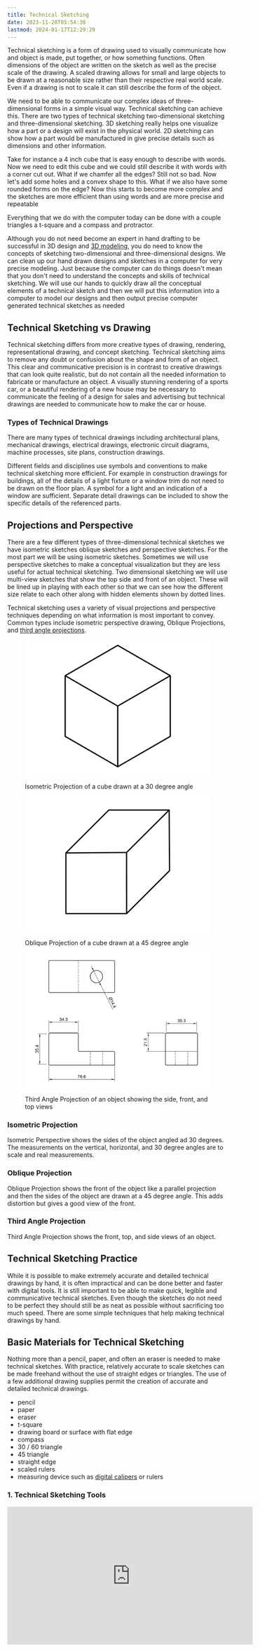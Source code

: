 ```yaml
---
title: Technical Sketching
date: 2023-11-28T05:54:38
lastmod: 2024-01-17T12:29:29
---
```


Technical sketching is a form of drawing used to visually communicate how and object is made, put together, or how something functions. Often dimensions of the object are written on the sketch as well as the precise scale of the drawing. A scaled drawing allows for small and large objects to be drawn at a reasonable size rather than their respective real world scale. Even if a drawing is not to scale it can still describe the form of the object.

We need to be able to communicate our complex ideas of three-dimensional forms in a simple visual way. Technical sketching can achieve this. There are two types of technical sketching two-dimensional sketching and three-dimensional sketching. 3D sketching really helps one visualize how a part or a design will exist in the physical world. 2D sketching can show how a part would be manufactured in give precise details such as dimensions and other information.

Take for instance a 4 inch cube that is easy enough to describe with words. Now we need to edit this cube and we could still describe it with words with a corner cut out. What if we chamfer all the edges? Still not so bad. Now let's add some holes and a convex shape to this. What if we also have some rounded forms on the edge? Now this starts to become more complex and the sketches are more efficient than using words and are more precise and repeatable

Everything that we do with the computer today can be done with a couple triangles a t-square and a compass and protractor.

Although you do not need become an expert in hand drafting to be successful in 3D design and [3D modeling](../3d-modeling/3d-modeling.md), you do need to know the concepts of sketching two-dimensional and three-dimensional designs. We can clean up our hand drawn designs and sketches in a computer for very precise modeling. Just because the computer can do things doesn't mean that you don't need to understand the concepts and skills of technical sketching. We will use our hands to quickly draw all the conceptual elements of a technical sketch and then we will put this information into a computer to model our designs and then output precise computer generated technical sketches as needed

## Technical Sketching vs Drawing

Technical sketching differs from more creative types of drawing, rendering, representational drawing, and concept sketching. Technical sketching aims to remove any doubt or confusion about the shape and form of an object. This clear and communicative precision is in contrast to creative drawings that can look quite realistic, but do not contain all the needed information to fabricate or manufacture an object. A visually stunning rendering of a sports car, or a beautiful rendering of a new house may be necessary to communicate the feeling of a design for sales and advertising but technical drawings are needed to communicate how to make the car or house.

### Types of Technical Drawings

There are many types of technical drawings including architectural plans, mechanical drawings, electrical drawings, electronic circuit diagrams, machine processes, site plans, construction drawings.

Different fields and disciplines use symbols and conventions to make technical sketching more efficient. For example in construction drawings for buildings, all of the details of a light fixture or a window trim do not need to be drawn on the floor plan. A symbol for a light and an indication of a window are sufficient. Separate detail drawings can be included to show the specific details of the referenced parts.

## Projections and Perspective

There are a few different types of three-dimensional technical sketches we have isometric sketches oblique sketches and perspective sketches. For the most part we will be using isometric sketches. Sometimes we will use perspective sketches to make a conceptual visualization but they are less useful for actual technical sketching. Two dimensional sketching we will use multi-view sketches that show the top side and front of an object. These will be lined up in playing with each other so that we can see how the different size relate to each other along with hidden elements shown by dotted lines.

Technical sketching uses a variety of visual projections and perspective techniques depending on what information is most important to convey. Common types include isometric perspective drawing, Oblique Projections, and [third angle projections](./third-angle-projection.md).

<div class="gallery-grid">

<figure>

[![Isometric Perspective Example](./attachments/2022-10-08-isometric-perspective.png)](./attachments/2022-10-08-isometric-perspective.png)

<figcaption>

Isometric Projection of a cube drawn at a 30 degree angle

</figcaption>
</figure>

<figure>

[![Oblique Projection Example](./attachments/2022-10-08-oblique-projection.png)](./attachments/2022-10-08-oblique-projection.png)

<figcaption>

Oblique Projection of a cube drawn at a 45 degree angle

</figcaption>
</figure>

<figure>

[![Third Angle Projection Example](./attachments/20220111-Third-Angle-Projection-Example-Jimmy-Kuehnle.jpg)](./attachments/20220111-Third-Angle-Projection-Example-Jimmy-Kuehnle.jpg)

<figcaption>

Third Angle Projection of an object showing the side, front, and top views

</figcaption>
</figure>

</div>

### Isometric Projection

Isometric Perspective shows the sides of the object angled ad 30 degrees. The measurements on the vertical, horizontal, and 30 degree angles are to scale and real measurements.

### Oblique Projection

Oblique Projection shows the front of the object like a parallel projection and then the sides of the object are drawn at a 45 degree angle. This adds distortion but gives a good view of the front.

### Third Angle Projection

Third Angle Projection shows the front, top, and side views of an object.

## Technical Sketching Practice

While it is possible to make extremely accurate and detailed technical drawings by hand, it is often impractical and can be done better and faster with digital tools. It is still important to be able to make quick, legible and communicative technical sketches. Even though the sketches do not need to be perfect they should still be as neat as possible without sacrificing too much speed. There are some simple techniques that help making technical drawings by hand.

## Basic Materials for Technical Sketching

Nothing more than a pencil, paper, and often an eraser is needed to make technical sketches. With practice, relatively accurate to scale sketches can be made freehand without the use of straight edges or triangles. The use of a few additional drawing supplies permit the creation of accurate and detailed technical drawings.

- pencil
- paper
- eraser
- t-square
- drawing board or surface with flat edge
- compass
- 30 / 60 triangle
- 45 triangle
- straight edge
- scaled rulers
- measuring device such as [digital calipers](../making/how-to-use-digital-calipers.md) or rulers

<div class="video-grid">

<div class="video-card">

### 1. Technical Sketching Tools

<div class="iframe-16-9-container"><iframe class="youTubeIframe" width="560" height="315" src="https://www.youtube.com/embed/QaTlzXEHu4g?si=_tPGUNxlX1x5SiTk" title="YouTube video player" frameborder="0" allow="accelerometer; autoplay; clipboard-write; encrypted-media; gyroscope; picture-in-picture; web-share" allowfullscreen></iframe>
</div>
</div>

</div>
